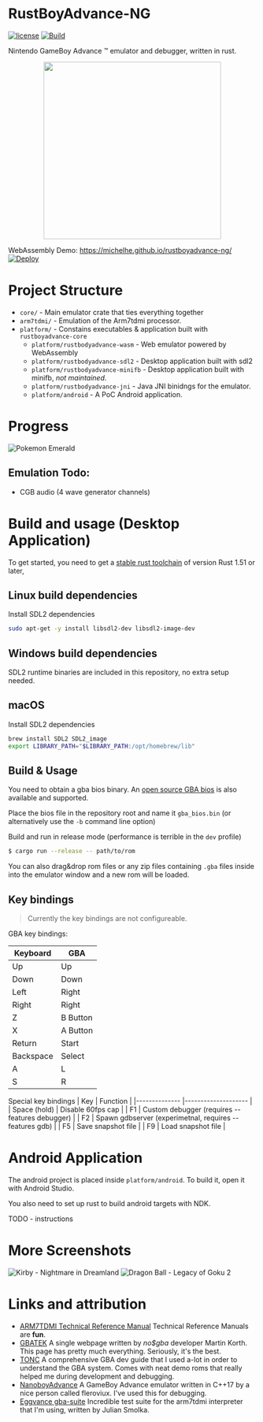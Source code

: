 # RustBoyAdvance-NG

[![license](https://img.shields.io/github/license/michelhe/rustboyadvance-ng)](https://github.com/michelhe/rustboyadvance-ng/blob/master/LICENSE) 
[![Build](https://github.com/michelhe/rustboyadvance-ng/actions/workflows/build.yml/badge.svg)](https://github.com/michelhe/rustboyadvance-ng/actions/workflows/build.yml) 

Nintendo GameBoy Advance ™ emulator and debugger, written in rust.


<div align="center">
<img width="360px" src="assets/icon_cropped_small.png">
</div>

WebAssembly Demo: https://michelhe.github.io/rustboyadvance-ng/ [![Deploy](https://github.com/michelhe/rustboyadvance-ng/actions/workflows/deploy.yml/badge.svg)](https://github.com/michelhe/rustboyadvance-ng/actions/workflows/deploy.yml)

# Project Structure
* `core/` - Main emulator crate that ties everything together 
* `arm7tdmi/` - Emulation of the Arm7tdmi processor.
* `platform/` - Constains executables & application built with `rustboyadvance-core`
    * `platform/rustbodyadvance-wasm` - Web emulator powered by WebAssembly
    * `platform/rustbodyadvance-sdl2` - Desktop application built with sdl2
    * `platform/rustbodyadvance-minifb` - Desktop application built with minifb, *not maintained*.
    * `platform/rustbodyadvance-jni` - Java JNI binidngs for the emulator.
    * `platform/android` - A PoC Android application.

# Progress

![Pokemon Emerald](media/screenshot1.png)

## Emulation Todo:
* CGB audio (4 wave generator channels)

# Build and usage (Desktop Application)

To get started, you need to get a [stable rust toolchain](https://rustup.rs) of version Rust 1.51 or later,

## Linux build dependencies
Install SDL2 dependencies

```bash
sudo apt-get -y install libsdl2-dev libsdl2-image-dev
```

## Windows build dependencies
SDL2 runtime binaries are included in this repository, no extra setup needed.

## macOS

Install SDL2 dependencies
```bash
brew install SDL2 SDL2_image
export LIBRARY_PATH="$LIBRARY_PATH:/opt/homebrew/lib"
```

## Build & Usage
You need to obtain a gba bios binary.
An [open source GBA bios](https://github.com/Nebuleon/ReGBA/blob/master/bios/gba_bios.bin) is also available and supported.


Place the bios file in the repository root and name it `gba_bios.bin` (or alternatively use the `-b` command line option)


Build and run in release mode (performance is terrible in the `dev` profile)
```bash
$ cargo run --release -- path/to/rom
```


You can also drag&drop rom files or any zip files containing `.gba` files inside into the emulator window and a new rom will be loaded.

## Key bindings

> Currently the key bindings are not configureable.

GBA key bindings:

| Keyboard  	| GBA      	|
|-----------	|----------	|
| Up        	| Up       	|
| Down      	| Down     	|
| Left      	| Right    	|
| Right     	| Right    	|
| Z         	| B Button 	|
| X         	| A Button 	|
| Return    	| Start    	|
| Backspace 	| Select   	|
| A         	| L        	|
| S         	| R        	|

Special key bindings
| Key          	| Function          	|
|--------------	|--------------------	|
| Space (hold) 	| Disable 60fps cap  	|
| F1		| Custom debugger (requires --features debugger) |
| F2		| Spawn gdbserver (experimetnal, requires --features gdb) |
| F5           	| Save snapshot file 	|
| F9           	| Load snapshot file 	|


# Android Application

The android project is placed inside `platform/android`.
To build it, open it with Android Studio.

You also need to set up rust to build android targets with NDK.

TODO - instructions

# More Screenshots
 ![Kirby - Nightmare in Dreamland](media/screenshot2.png) ![Dragon Ball - Legacy of Goku 2](media/screenshot3.png)

# Links and attribution

- [ARM7TDMI Technical Reference Manual](http://infocenter.arm.com/help/topic/com.arm.doc.ddi0210c/DDI0210B.pdf)
    Technical Reference Manuals are **fun**.
- [GBATEK](http://problemkaputt.de/gbatek.htm)
    A single webpage written by *no$gba* developer Martin Korth.
    This page has pretty much everything. Seriously, it's the best.
- [TONC](https://www.coranac.com/tonc/text/)
    A comprehensive GBA dev guide that I used a-lot in order to understand the GBA system.
    Comes with neat demo roms that really helped me during development and debugging.
- [NanoboyAdvance](https://github.com/fleroviux/NanoboyAdvance)
    A GameBoy Advance emulator written in C++17 by a nice person called fleroviux.
    I've used this for debugging.
- [Eggvance gba-suite](https://github.com/jsmolka/gba-suite)
    Incredible test suite for the arm7tdmi interpreter that I'm using, written by Julian Smolka.
